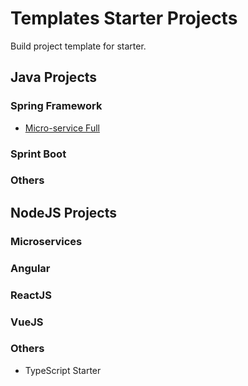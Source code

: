 # Templates Starter Projects
Build project template for starter.

## Java Projects
### Spring Framework

- [Micro-service Full](./java/microservices-full)

### Sprint Boot
### Others

## NodeJS Projects
### Microservices
### Angular
### ReactJS
### VueJS
### Others
- TypeScript Starter
